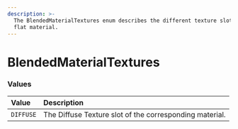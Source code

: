 ```yaml
---
description: >-
  The BlendedMaterialTextures enum describes the different texture slots for a
  flat material.
---
```


# BlendedMaterialTextures

### Values <a id="values"></a>

| Value | Description |
| :--- | :--- |
| `DIFFUSE` | The Diffuse Texture slot of the corresponding material. |

